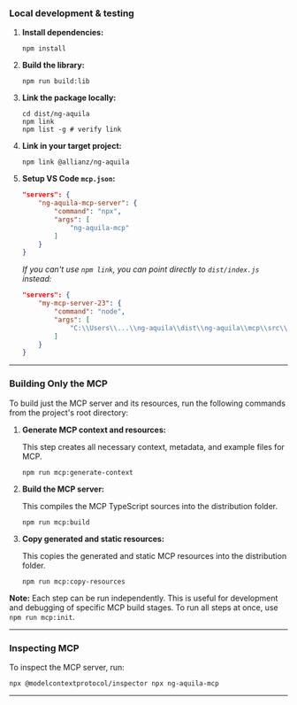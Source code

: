 
### Local development & testing

1. **Install dependencies:**

    ```console
    npm install
    ```

2. **Build the library:**

    ```console
    npm run build:lib
    ```

3. **Link the package locally:**

    ```console
    cd dist/ng-aquila
    npm link
    npm list -g # verify link
    ```

4. **Link in your target project:**

    ```console
    npm link @allianz/ng-aquila
    ```

5. **Setup VS Code `mcp.json`:**

    ```json
    "servers": {
        "ng-aquila-mcp-server": {
            "command": "npx",
            "args": [
                "ng-aquila-mcp"
            ]
        }
    }
    ```

   *If you can't use `npm link`, you can point directly to `dist/index.js` instead:*

    ```json
    "servers": {
        "my-mcp-server-23": {
            "command": "node",
            "args": [
                "C:\\Users\\...\\ng-aquila\\dist\\ng-aquila\\mcp\\src\\index.js"
            ]
        }
    }
    ```

---

### Building Only the MCP

To build just the MCP server and its resources, run the following commands from the project's root directory:

1. **Generate MCP context and resources:**

   This step creates all necessary context, metadata, and example files for MCP.

    ```console
    npm run mcp:generate-context
    ```

2. **Build the MCP server:**

   This compiles the MCP TypeScript sources into the distribution folder.

    ```console
    npm run mcp:build
    ```

3. **Copy generated and static resources:**

   This copies the generated and static MCP resources into the distribution folder.

    ```console
    npm run mcp:copy-resources
    ```

**Note:**
Each step can be run independently. This is useful for development and debugging of specific MCP build stages.
To run all steps at once, use `npm run mcp:init`.

---

### Inspecting MCP

To inspect the MCP server, run:

```console
npx @modelcontextprotocol/inspector npx ng-aquila-mcp
```

---
